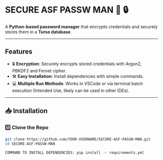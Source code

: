 # SECURE ASF PASSW MAN 🔐  🔒
A **Python-based password manager** that encrypts credentials and securely stores them in a **Turso database**.

---

## Features
- 🔒 **Encryption**: Securely encrypts stored credentials with Argon2, PBKDF2 and Fernet cipher.
- 🛠 **Easy Installation**: Install dependencies with simple commands.
- 💻 **Multiple Run Methods**: Works in VSCode or via terminal batch execution (Intended Use, likely can be used in other IDEs).

---

## 📥 Installation
### 1️⃣ Clone the Repo  
```bash
git clone https://github.com/YOUR-USERNAME/SECURE-ASF-PASSW-MAN.git
cd SECURE-ASF-PASSW-MAN

COMMAND TO INSTALL DEPENDENCIES: pip install -r requirements.yml
